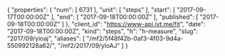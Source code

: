 {
  "properties": {
    "num": [
      6731
    ],
    "unit": [
      "steps"
    ],
    "start": [
      "2017-09-17T00:00:00Z"
    ],
    "end": [
      "2017-09-18T00:00:00Z"
    ],
    "published": [
      "2017-09-18T00:00:00Z"
    ]
  },
  "client_id": "https://www-api.jvt.me/fit",
  "date": "2017-09-18T00:00:00Z",
  "kind": "steps",
  "h": "h-measure",
  "slug": "2017/09/yioaj",
  "aliases": [
    "/mf2/5f48f42b-0af3-4f03-9d4a-550992128a62/",
    "/mf2/2017/09/yIoAJ"
  ]
}
